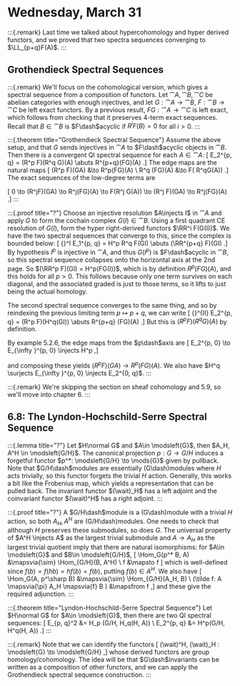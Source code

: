 # Wednesday, March 31

:::{.remark}
Last time we talked about hypercohomology and hyper derived functors, and we proved that two spectra sequences converging to $\LL_{p+q}F(A)$.
:::

## Grothendieck Spectral Sequences

:::{.remark}
We'll focus on the cohomological version, which gives a spectral sequence from a composition of functors.
Let $\cat{A}, \cat{B}, \cat{C}$ be abelian categories with enough injectives, and let $G: \cat{A} \to \cat{B}$, $F: \cat{B} \to \cat{C}$ be left exact functors.
By a previous result, $FG:\cat{A} \to \cat{C}$ is left exact, which follows from checking that it preserves 4-term exact sequences.
Recall that $B \in \cat{B}$ is $F\dash$acyclic if $R^i F(B) = 0$ for all $i>0$.
:::

:::{.theorem title="Grothendieck Spectral Sequence"}
Assume the above setup, and that $G$ sends injectives in $\cat{A}$ to $F\dash$acyclic objects in $\cat{B}$.
Then there is a convergent QI spectral sequence for each $A \in \cat{A}$:
\[
E_2^{p, q} = (R^p F)(R^q G)(A) \abuts R^{p+q}(FG)(A)
.\]
The edge maps are the natural maps 
\[
(R^p F)(GA) &\to R^p(FG)(A) \\
R^q (FG)(A) &\to F( R^qG(A))
.\]
The exact sequences of the low-degree terms are

\[
0 \to (R^jF)(GA) \to R^j(FG)(A) \to F(R^j G(A)) \to (R^j F)(GA) \to R^j(FG)(A)
.\]
:::

:::{.proof title="?"}
Choose an injective resolution $A\injects I$ in $\cat{A}$ and apply $G$ to form the cochain complex $G(I)\in \cat{B}$.
Using a first quadrant CE resolution of $G(I)$, form the hyper right-derived functors $\RR^i F(G(I))$.
We have the two spectral sequences that converge to this, since the complex is bounded below:
\[
{}^I E_1^{p, q} = H^p R^q F(GI) \abuts (\RR^{p+q} F)(GI)
.\]
By hypothesis $I^p$ is injective in $\cat{A}$, and thus $G(I^p)$ is $F\dash$acyclic in $\cat{B}$, so this spectral sequence collapses onto the horizontal axis at the 2nd page.
So $(\RR^p F)(GI) = H^p(FG(I))$, which is by definition $R^p(FG)(A)$, and this holds for all $p>0$.
This follows because only one term survives on each diagonal, and the associated graded is just to those terms, so it lifts to just being the actual homology.

The second spectral sequence converges to the same thing, and so by reindexing the previous limiting term $p\mapsto p+q$, we can write
\[
{}^{II} E_2^{p, q} = (R^p F)(H^q(GI)) \abuts R^{p+q} (FG)(A)
.\]
But this is $(R^p F)(R^q G)(A)$ by definition.

By example 5.2.6, the edge maps from the $p\dash$axis are 
\[
E_2^{p, 0} \to E_{\infty }^{p, 0} \injects H^p
,\]

and composing these yields $(R^p F)(GA) \to R^p(FG)(A)$.
We also have $H^q \surjects E_{\infty }^{p, 0} \injects E_2^{0, q}$.
:::

:::{.remark}
We're skipping the section on sheaf cohomology and 5.9, so we'll move into chapter 6.
:::

## 6.8: The Lyndon-Hochschild-Serre Spectral Sequence

:::{.lemma title="?"}
Let $H\normal G$ and $A\in \modsleft{G}$, then $A_H, A^H \in \modsleft{G/H}$.
The canonical projection $p: G\to G/H$ induces a forgetful functor $p^*: \modsleft{G/H} \to \mods{G}$ given by pullback.
Note that $G/H\dash$modules are essentially \(G\dash\)modules where $H$ acts trivially, so this functor forgets the trivial $H$ action.
Generally, this works a bit like the Frobenius map, which yields a representation that can be pulled back.
The invariant functor $(\wait)_H$ has a left adjoint and the coinvariant functor $(\wait)^H$ has a right adjoint.
:::

:::{.proof title="?"}
A $G/H\dash$module is a \(G\dash\)module with a trivial $H$ action, so both $A_H, A^H$ are \(G/H\dash\)modules.
One needs to check that although $H$ preserves these submodules, so does $G$.
The universal property of $A^H \injects A$ as the largest trivial submodule and $A\to A_H$ as the largest trivial quotient imply that there are natural isomorphisms: for $A\in \modsleft{G}$ and $B\in \modsleft{G/H}$, 
\[
\Hom_G(p^* B, A) &\mapsvia{\sim} \Hom_{G/H}(B, A^H) \\
f &\mapsto f
\]
which is well-defined since $f(b) = f(hb) = hf(b) = f(b)$, putting $f(b) \in A^H$.
We also have
\[
\Hom_G(A, p^\sharp B) &\mapsvia{\sim} \Hom_{G/H}(A_H, B) \\
(\tilde f: A \mapsvia{\pi} A_H \mapsvia{f} B ) &\mapsfrom f
,\]
and these give the required adjunction.
:::

:::{.theorem title="Lyndon-Hochschild-Serre Spectral Sequence"}
Let $H\normal G$ for $A\in \modsleft{G}$, then there are two QI spectral sequences:
\[
E_{p, q}^2 &= H_p (G/H, H_q(H, A)) \\
E_2^{p, q} &= H^p(G/H, H^q(H, A))
.\]
:::

:::{.remark}
Note that we can identify the functors
\[
(\wait)^H, (\wait)_H : \modsleft{G} \to \modsleft{G/H}
,\]
whose derived functors are group homology/cohomology.
The idea will be that $G\dash$invariants can be written as a composition of other functors, and we can apply the Grothendieck spectral sequence construction.
:::
